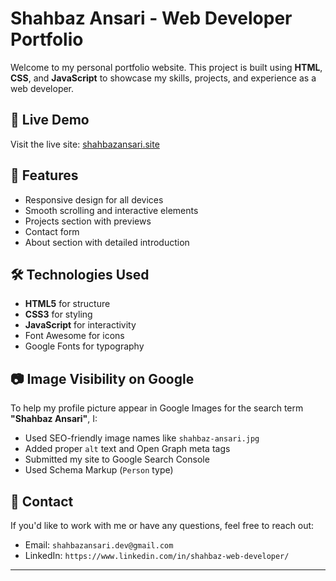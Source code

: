 # Shahbaz Ansari - Web Developer Portfolio

Welcome to my personal portfolio website. This project is built using **HTML**, **CSS**, and **JavaScript** to showcase my skills, projects, and experience as a web developer.

## 🔗 Live Demo

Visit the live site: [shahbazansari.site](https://shahbazansari.site)

## 📌 Features

- Responsive design for all devices
- Smooth scrolling and interactive elements
- Projects section with previews
- Contact form
- About section with detailed introduction

## 🛠️ Technologies Used

- **HTML5** for structure
- **CSS3** for styling
- **JavaScript** for interactivity
- Font Awesome for icons
- Google Fonts for typography


## 📷 Image Visibility on Google

To help my profile picture appear in Google Images for the search term **"Shahbaz Ansari"**, I:

- Used SEO-friendly image names like `shahbaz-ansari.jpg`
- Added proper `alt` text and Open Graph meta tags
- Submitted my site to Google Search Console
- Used Schema Markup (`Person` type)

## 📧 Contact

If you'd like to work with me or have any questions, feel free to reach out:

- Email: `shahbazansari.dev@gmail.com`
- LinkedIn: `https://www.linkedin.com/in/shahbaz-web-developer/`

---


